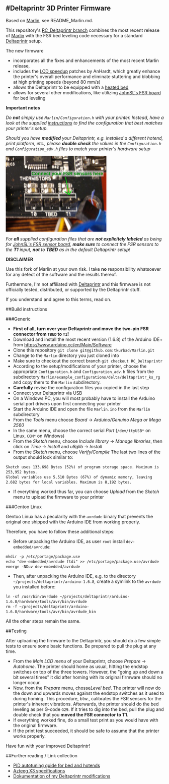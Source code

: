 #Deltaprintr 3D Printer Firmware
--------------------------------

Based on [Marlin](https://github.com/MarlinFirmware/Marlin), see README_Marlin.md.

This repository's [RC_Deltaprintr branch](https://github.com/tkurbad/Marlin/tree/RC_Deltaprintr)
combines the most recent release of [Marlin](https://github.com/MarlinFirmware/Marlin)
with the FSR bed leveling code necessary for a standard [Deltaprintr](http://www.deltaprintr.com)
setup.

The new firmware

* incorporates all the fixes and enhancements of the most recent Marlin release,
* includes the [LCD speedup](https://github.com/AnHardt/Marlin/tree/lcd-speedup)
patches by AnHardt, which greatly enhance the printer's overall performance and eliminate
stuttering and blobbing at high printing speeds (beyond 80 mm/s)
* allows the Deltaprintr to be equipped with a [heated bed](http://www.tk-webart.de/wiki/doku.php?id=wiki:deltaprintr:deltaprintr_modifications)
* allows for several other modifications, like utilizing [JohnSL's FSR board](https://github.com/JohnSL/FSR_Endstop)
for bed leveling

**Important notes**

_Do **not** simply use `Marlin/Configuration.h` with your printer._
_Instead, have a look at the supplied [instructions](https://github.com/tkurbad/Marlin/tree/RC_Deltaprintr/Marlin/example_configurations/delta/deltaprintr_ks_rg)_
_to find the configuration that best matches your printer's setup._

_Should you have **modified** your Deltaprintr, e.g. installed a different_
_hotend, print platform, etc., please **double check** the values in_
_the `Configuration.h` and `Configuration_adv.h` files to match your printer's_
_hardware setup_

<img align="top" width=320 src="Marlin/example_configurations/delta/deltaprintr_ks_rg/fsr_connection.png" />

_For **all** supplied configuration files that are **not explicitely labeled**_
_as being for_
_[JohnSL's FSR sensor board](https://github.com/JohnSL/FSR_Endstop),_
_**make sure** to connect the_
_FSR sensors to the **T1** input, **not** to **TBED** as in the default_
_Deltaprintr setup!_

**DISCLAIMER**

Use this fork of Marlin at your own risk. I take **no** responsibility
whatsoever for any defect of the software and the results thereof.

Furthermore, I'm not affiliated with [Deltaprintr](http://www.deltaprintr.com)
and this firmware is not officially tested, distributed, or supported by
the Deltaprintr stuff.

If you understand and agree to this terms, read on.

##Build instructions

###Generic

* **First of all, turn over your Deltaprintr and move the two-pin FSR connector from `TBED` to `T1`!**
* Download and install the most recent version (1.6.8) of the Arduino IDE+
from https://www.arduino.cc/en/Main/Software
* Clone this repository `git clone git@github.com:tkurbad/Marlin.git`
* Change to the `Marlin` directory you just cloned into
* Make sure to checkout the correct branch `git checkout RC_Deltaprintr`
* According to the setup/modifications of your printer, choose the appropriate
`Configuration.h` and `Configuration_adv.h` files from the subdirectory
`Marlin/example_configurations/delta/deltaprintr_ks_rg` and copy them to the
`Marlin` subdirectory.
* **Carefully** revise the configuration files you copied in the last step
* Connect your Deltaprintr via USB
* On a Windows PC, you will most probably have to install the Arduino serial port
drivers upon first connecting your printer
* Start the Arduino IDE and open the file `Marlin.ino` from the `Marlin` subdirectory
* From the *Tools* menu choose *Board* &rarr; *Arduino/Genuino Mega or Mega 2560*
* In the same menu, choose the correct serial *Port* (`/dev/ttyUSB*` on Linux, `COM*` on Windows)
* From the *Sketch* menu, choose *Include library* &rarr; *Manage libraries*,
then click on *Time* &rarr; *Install* and *u8glib* &rarr; *Install*
* From the *Sketch* menu, choose *Verify/Compile*
  The last two lines of the output should look similar to:
```
Sketch uses 133.698 Bytes (52%) of program storage space. Maximum is 253,952 bytes.
Global variables use 5.510 Bytes (67%) of dynamic memory, leaving 2.682 bytes for local variables. Maximum is 8,192 bytes.
```
* If everything worked thus far, you can choose *Upload* from the *Sketch* menu to upload the firmware to your printer

###Gentoo Linux

Gentoo Linux has a pecularity with the `avrdude` binary that prevents the original
one shipped with the Arduino IDE from working properly.

Therefore, you have to follow these additional steps:

* Before unpacking the Arduino IDE, as user `root` install `dev-embedded/avrdude`:
```
mkdir -p /etc/portage/package.use
echo "dev-embedded/avrdude ftdi" >> /etc/portage/package.use/avrdude
emerge -NDuv dev-embedded/avrdude
```
* Then, after unpacking the Arduino IDE, e.g. to the directory `~/projects/deltaprintr/arduino-1.6.8`,
create a symlink to the `avrdude` you installed before:
```
ln -sf /usr/bin/avrdude ~/projects/deltaprintr/arduino-1.6.8/hardware/tools/avr/bin/avrdude
rm -f ~/projects/deltaprintr/arduino-1.6.8/hardware/tools/avr/bin/avrdude_bin
```

All the other steps remain the same.

##Testing

After uploading the firmware to the Deltaprintr, you should do a few simple tests
to ensure some basic functions. Be prepared to pull the plug at any time.

* From the *Main LCD menu* of your Deltaprintr, choose *Prepare* &rarr; *Autohome*.
The printer should home as usual, hitting the endstop switches on top of the three towers.
However, the "going up and down a bit several times" it did after homing with
its original firmware should no longer occur.
* Now, from the *Prepare* menu, chosse*Level bed*. The printer will now do the
down and upwards moves against the endstop switches as it used to during homing.
This procedure, btw., calibrates the FSR sensors for the printer's inherent vibrations.
Afterwards, the printer should do the bed leveling as per G-code `G29`.
If it tries to dig into the bed, pull the plug and double check that you
**moved the FSR connector to T1**.
* If everything worked fine, do a small test print as you would have with the
original firmware.
* If the print test succeeded, it should be safe to assume that the printer works
properly.

Have fun with your improved Deltaprintr!

##Further reading / Link collection

* [PID autotuning guide for bed and hotends](http://reprap.org/wiki/PID_Tuning)
* [Azteeg X3 specifications](http://reprap.org/wiki/Azteeg_X3)
* [Dokumentation of my Deltaprintr modifications](ttp://www.tk-webart.de/wiki/doku.php?id=wiki:deltaprintr:deltaprintr_modifications)
